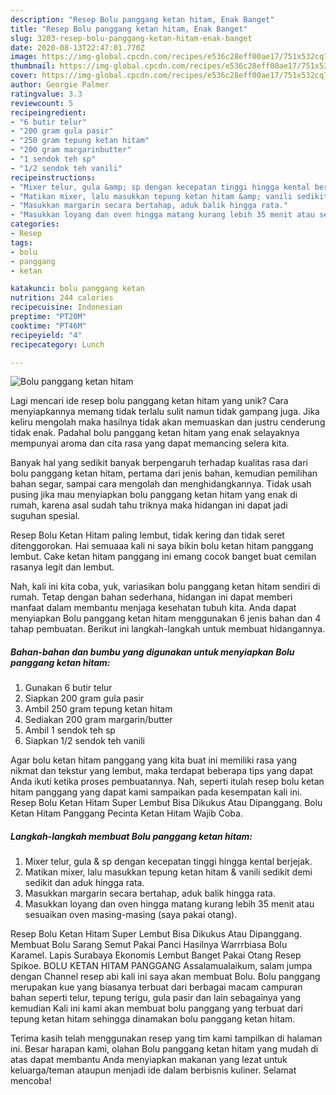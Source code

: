 ```yaml
---
description: "Resep Bolu panggang ketan hitam, Enak Banget"
title: "Resep Bolu panggang ketan hitam, Enak Banget"
slug: 3203-resep-bolu-panggang-ketan-hitam-enak-banget
date: 2020-08-13T22:47:01.770Z
image: https://img-global.cpcdn.com/recipes/e536c28eff00ae17/751x532cq70/bolu-panggang-ketan-hitam-foto-resep-utama.jpg
thumbnail: https://img-global.cpcdn.com/recipes/e536c28eff00ae17/751x532cq70/bolu-panggang-ketan-hitam-foto-resep-utama.jpg
cover: https://img-global.cpcdn.com/recipes/e536c28eff00ae17/751x532cq70/bolu-panggang-ketan-hitam-foto-resep-utama.jpg
author: Georgie Palmer
ratingvalue: 3.3
reviewcount: 5
recipeingredient:
- "6 butir telur"
- "200 gram gula pasir"
- "250 gram tepung ketan hitam"
- "200 gram margarinbutter"
- "1 sendok teh sp"
- "1/2 sendok teh vanili"
recipeinstructions:
- "Mixer telur, gula &amp; sp dengan kecepatan tinggi hingga kental berjejak."
- "Matikan mixer, lalu masukkan tepung ketan hitam &amp; vanili sedikit demi sedikit dan aduk hingga rata."
- "Masukkan margarin secara bertahap, aduk balik hingga rata."
- "Masukkan loyang dan oven hingga matang kurang lebih 35 menit atau sesuaikan oven masing-masing (saya pakai otang)."
categories:
- Resep
tags:
- bolu
- panggang
- ketan

katakunci: bolu panggang ketan 
nutrition: 244 calories
recipecuisine: Indonesian
preptime: "PT20M"
cooktime: "PT46M"
recipeyield: "4"
recipecategory: Lunch

---
```



![Bolu panggang ketan hitam](https://img-global.cpcdn.com/recipes/e536c28eff00ae17/751x532cq70/bolu-panggang-ketan-hitam-foto-resep-utama.jpg)

Lagi mencari ide resep bolu panggang ketan hitam yang unik? Cara menyiapkannya memang tidak terlalu sulit namun tidak gampang juga. Jika keliru mengolah maka hasilnya tidak akan memuaskan dan justru cenderung tidak enak. Padahal bolu panggang ketan hitam yang enak selayaknya mempunyai aroma dan cita rasa yang dapat memancing selera kita.

Banyak hal yang sedikit banyak berpengaruh terhadap kualitas rasa dari bolu panggang ketan hitam, pertama dari jenis bahan, kemudian pemilihan bahan segar, sampai cara mengolah dan menghidangkannya. Tidak usah pusing jika mau menyiapkan bolu panggang ketan hitam yang enak di rumah, karena asal sudah tahu triknya maka hidangan ini dapat jadi suguhan spesial.

Resep Bolu Ketan Hitam paling lembut, tidak kering dan tidak seret ditenggorokan. Hai semuaaa kali ni saya bikin bolu ketan hitam panggang lembut. Cake ketan hitam panggang ini emang cocok banget buat cemilan rasanya legit dan lembut.


Nah, kali ini kita coba, yuk, variasikan bolu panggang ketan hitam sendiri di rumah. Tetap dengan bahan sederhana, hidangan ini dapat memberi manfaat dalam membantu menjaga kesehatan tubuh kita. Anda dapat menyiapkan Bolu panggang ketan hitam menggunakan 6 jenis bahan dan 4 tahap pembuatan. Berikut ini langkah-langkah untuk membuat hidangannya.

<!--inarticleads1-->

##### Bahan-bahan dan bumbu yang digunakan untuk menyiapkan Bolu panggang ketan hitam:

1. Gunakan 6 butir telur
1. Siapkan 200 gram gula pasir
1. Ambil 250 gram tepung ketan hitam
1. Sediakan 200 gram margarin/butter
1. Ambil 1 sendok teh sp
1. Siapkan 1/2 sendok teh vanili


Agar bolu ketan hitam panggang yang kita buat ini memiliki rasa yang nikmat dan tekstur yang lembut, maka terdapat beberapa tips yang dapat Anda ikuti ketika proses pembuatannya. Nah, seperti itulah resep bolu ketan hitam panggang yang dapat kami sampaikan pada kesempatan kali ini. Resep Bolu Ketan Hitam Super Lembut Bisa Dikukus Atau Dipanggang. Bolu Ketan Hitam Panggang Pecinta Ketan Hitam Wajib Coba. 

<!--inarticleads2-->

##### Langkah-langkah membuat Bolu panggang ketan hitam:

1. Mixer telur, gula &amp; sp dengan kecepatan tinggi hingga kental berjejak.
1. Matikan mixer, lalu masukkan tepung ketan hitam &amp; vanili sedikit demi sedikit dan aduk hingga rata.
1. Masukkan margarin secara bertahap, aduk balik hingga rata.
1. Masukkan loyang dan oven hingga matang kurang lebih 35 menit atau sesuaikan oven masing-masing (saya pakai otang).


Resep Bolu Ketan Hitam Super Lembut Bisa Dikukus Atau Dipanggang. Membuat Bolu Sarang Semut Pakai Panci Hasilnya Warrrbiasa Bolu Karamel. Lapis Surabaya Ekonomis Lembut Banget Pakai Otang Resep Spikoe. BOLU KETAN HITAM PANGGANG Assalamualaikum, salam jumpa dengan Channel resep abi kali ini saya akan membuat Bolu. Bolu panggang merupakan kue yang biasanya terbuat dari berbagai macam campuran bahan seperti telur, tepung terigu, gula pasir dan lain sebagainya yang kemudian Kali ini kami akan membuat bolu panggang yang terbuat dari tepung ketan hitam sehingga dinamakan bolu panggang ketan hitam. 

Terima kasih telah menggunakan resep yang tim kami tampilkan di halaman ini. Besar harapan kami, olahan Bolu panggang ketan hitam yang mudah di atas dapat membantu Anda menyiapkan makanan yang lezat untuk keluarga/teman ataupun menjadi ide dalam berbisnis kuliner. Selamat mencoba!
